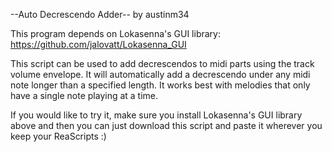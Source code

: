--Auto Decrescendo Adder--
by austinm34

This program depends on Lokasenna's GUI library:
https://github.com/jalovatt/Lokasenna_GUI

This script can be used to add decrescendos to midi parts using
the track volume envelope. It will automatically add a decrescendo
under any midi note longer than a specified length. It works best 
with melodies that only have a single note playing at a time.

If you would like to try it, make sure you install Lokasenna's
GUI library above and then you can just download this script
and paste it wherever you keep your ReaScripts :)
